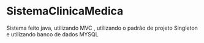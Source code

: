 # SistemaClinicaMedica
Sistema feito java, utilizando MVC , utilizando o padrão de projeto Singleton e utilizando banco de dados MYSQL
